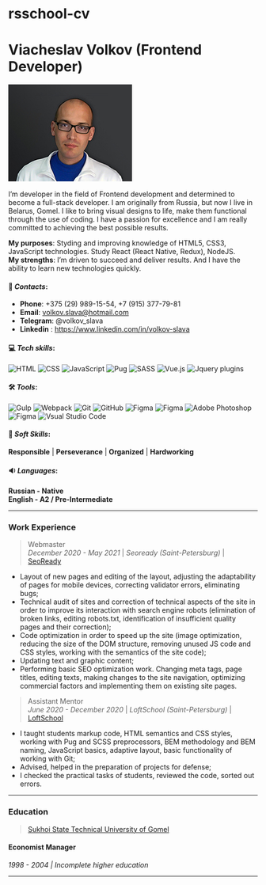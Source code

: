 # rsschool-cv

# Viacheslav Volkov (Frontend Developer)

![avatar](images/avatar/avatar.jpg "demo avatar")

I’m developer in the field of Frontend development and determined to become a full-stack developer. I am originally from Russia, but now I live in Belarus, Gomel. I like to bring visual designs to life, make them functional through the use of coding.  I have a passion for excellence and I am really committed to achieving the best possible results.

**My purposes**: Styding and improving knowledge of HTML5, CSS3, JavaScript technologies. Study React (React Native, Redux), NodeJS.  
**My strengths**:  I’m driven to succeed and deliver results. And I have the ability to learn new technologies quickly.

#### 💬 *Contacts*:
+ **Phone**: +375 (29) 989-15-54, +7 (915) 377-79-81
+ **Email**: volkov.slava@hotmail.com
+ **Telegram**: @volkov_slava
+ **Linkedin** : https://www.linkedin.com/in/volkov-slava

#### 💻 *Tech skills*:
![HTML](https://img.shields.io/badge/-HTML-404040?style=flat&logo=html5) ![CSS](https://img.shields.io/badge/-CSS-404040?style=flat&logo=CSS3&logoColor=1572B6) ![JavaScript](https://img.shields.io/badge/-JavaScript-404040?style=flat&logo=javaScript) ![Pug](https://img.shields.io/badge/-Pug-404040?style=flat&logo=pug) ![SASS](https://img.shields.io/badge/-SASS-404040?style=flat&logo=sass) ![Vue.js](https://img.shields.io/badge/-Vue.js-404040?style=flat&logo=Vue.js) ![Jquery plugins](https://img.shields.io/badge/-Jquery_plugins-404040?style=flat&logo=jquery)

#### 🛠 *Tools*:
![Gulp](https://img.shields.io/badge/-Gulp-404040?style=flat&logo=gulp) ![Webpack](https://img.shields.io/badge/-Webpack-404040?style=flat&logo=webpack) ![Git](https://img.shields.io/badge/-Git-404040?style=flat&logo=git) ![GitHub](https://img.shields.io/badge/-GitHub-404040?style=flat&logo=github) ![Figma](https://img.shields.io/badge/-NPM-404040?style=flat&logo=npm) ![Figma](https://img.shields.io/badge/-Yarn-404040?style=flat&logo=yarn) ![Adobe Photoshop](https://img.shields.io/badge/-Photoshop-404040?style=flat&logo=adobe-photoshop) ![Figma](https://img.shields.io/badge/-Figma-404040?style=flat&logo=figma) ![Vsual Studio Code](https://img.shields.io/badge/-Visual_Studio_Code-404040?style=flat&logo=visual-studio-code&logoColor=007ACC)

#### 👦 *Soft Skills*:
**Responsible** | **Perseverance** | **Organized** | **Hardworking**

#### 🔉 *Languages*:

**Russian - Native**  
**English - A2 / Pre-Intermediate**

***

### Work Experience

> Webmaster  
> *December 2020 - May 2021* | *Seoready (Saint-Petersburg)* | [SeoReady](https://seoready.ru/)

+ Layout of new pages and editing of the layout, adjusting the adaptability of pages for mobile devices, correcting validator errors, eliminating bugs;
+ Technical audit of sites and correction of technical aspects of the site in order to improve its interaction with search engine robots (elimination of broken links, editing robots.txt, identification of insufficient quality pages and their correction);
+ Code optimization in order to speed up the site (image optimization, reducing the size of the DOM structure, removing unused JS code and CSS styles, working with the semantics of the site code);
+ Updating text and graphic content;
+ Performing basic SEO optimization work. Changing meta tags, page titles, editing texts, making changes to the site navigation, optimizing commercial factors and implementing them on existing site pages.

> Assistant Mentor  
> *June 2020 - December 2020* | *LoftSchool (Saint-Petersburg)* | [LoftSchool](https://loftschool.com/)

+ I taught students markup code, HTML semantics and CSS styles, working with Pug and SCSS preprocessors, BEM methodology and BEM naming, JavaScript basics, adaptive layout, basic functionality of working with Git;
+ Advised, helped in the preparation of projects for defense;
+ I checked the practical tasks of students, reviewed the code, sorted out errors.  

***

### Education

> [Sukhoi State Technical University of Gomel](https://www.gstu.by/)
#### Economist Manager
*1998 - 2004 | Incomplete higher education*  

***